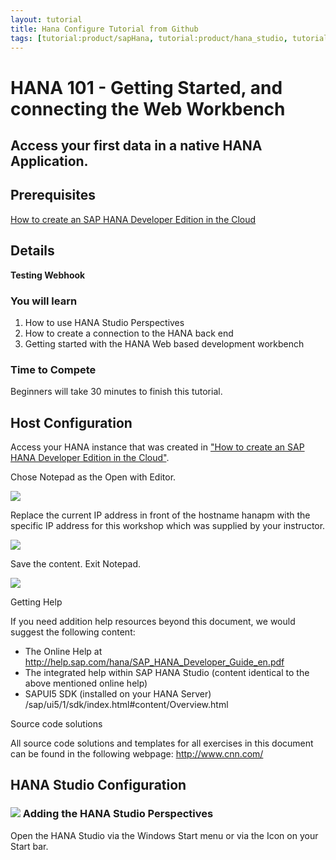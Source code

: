 ```yaml
---
layout: tutorial
title: Hana Configure Tutorial from Github
tags: [tutorial:product/sapHana, tutorial:product/hana_studio, tutorial:technology/sql]
---
```

# HANA 101 - Getting Started, and connecting the Web Workbench

## Access your first data in a native HANA Application.


## Prerequisites  
[How to create an SAP HANA Developer Edition in the Cloud](http://go-qa-sap.com/developer/tutorials/setup-hana-for-cloud.html)

## Details

**Testing Webhook**

### You will learn  

1. How to use HANA Studio Perspectives
2. How to create a connection to the HANA back end
3. Getting started with the HANA Web based development workbench

### Time to Compete

Beginners will take 30 minutes to finish this tutorial.

## Host Configuration

Access your HANA instance that was created in ["How to create an SAP HANA Developer Edition in the Cloud"](http://go-qa-sap.com/developer/tutorials/setup-hana-for-cloud.html).

Chose Notepad as the Open with Editor.

![](https://raw.githubusercontent.com/testorgiz/test-tutorials/master/tutorials/hana-configure-gt/hana_01_host_02.png)

Replace the current IP address in front of the hostname hanapm with the specific IP address for this workshop which was supplied by your instructor.

![](https://raw.githubusercontent.com/testorgiz/test-tutorials/master/tutorials/hana-configure-gt/hana_01_host_03.png)

Save the content. Exit Notepad.

![](https://raw.githubusercontent.com/testorgiz/test-tutorials/master/tutorials/hana-configure-gt/hana_01_host_04.png)


Getting Help

If you need addition help resources beyond this document, we would suggest the following content:

* The Online Help at <http://help.sap.com/hana/SAP_HANA_Developer_Guide_en.pdf>
* The integrated help within SAP HANA Studio (content  identical to the above mentioned online help)
* SAPUI5 SDK (installed on your HANA Server) /sap/ui5/1/sdk/index.html#content/Overview.html

Source code solutions

All source code solutions and templates for all exercises in this document can be found in the following webpage: <http://www.cnn.com/>

## HANA Studio Configuration

### ![](https://raw.githubusercontent.com/testorgiz/test-tutorials/master/tutorials/hana-configure-gt/icon_gold_circle_01.svg) Adding the HANA Studio Perspectives

Open the HANA Studio via the Windows Start menu or via the Icon on your Start bar.
